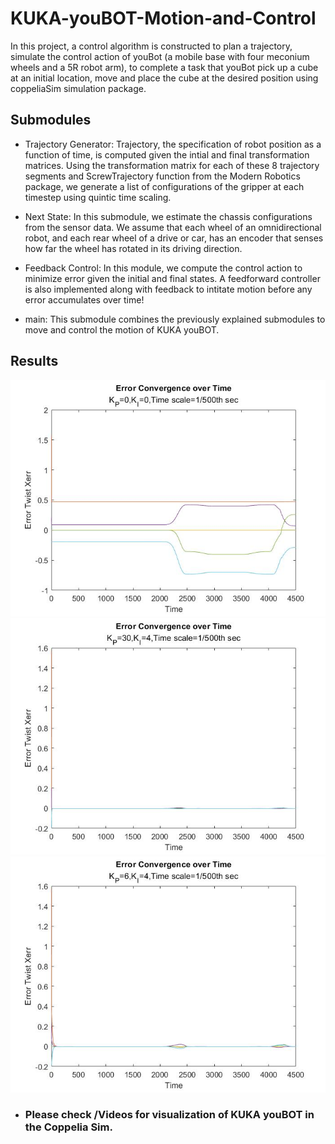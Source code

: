 # KUKA-youBOT-Motion-and-Control
In this project, a control algorithm is constructed to plan a trajectory, simulate the control action of youBot (a mobile base with four meconium wheels and a 5R robot arm), to complete a task that youBot pick up a cube at an initial location, move and place the cube at the desired position using coppeliaSim simulation package.

## Submodules

- Trajectory Generator: Trajectory, the specification of robot position as a function of time, is computed given the intial and final transformation matrices. Using the transformation matrix for each of these 8 trajectory segments and ScrewTrajectory function from the Modern Robotics package, we generate a list of configurations of the gripper at each timestep using quintic time scaling.

- Next State: In this submodule, we estimate the chassis configurations from the sensor data. We assume that each wheel of an omnidirectional robot, and each rear wheel of a drive or car, has an encoder that senses how far the wheel has rotated in its driving direction.

- Feedback Control: In this module, we compute the control action to minimize error given the initial and final states. A feedforward controller is also implemented along with feedback to intitate motion before any error accumulates over time!

- main: This submodule combines the previously explained submodules to move and control the motion of KUKA youBOT.

## Results

![](Results/Error_Conv_Plot_1.jpg)
![](Results/Error_Conv_Plot_2.jpg)
![](Results/Error_Conv_Plot_3.jpg)

- ### Please check /Videos for visualization of KUKA youBOT in the Coppelia Sim.
